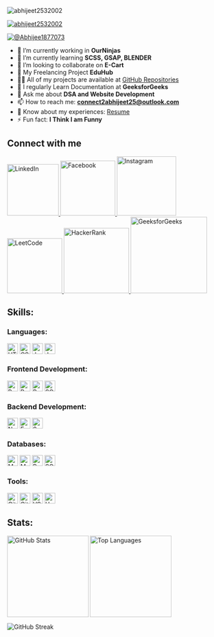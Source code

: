 <p align="left">
  <img src="https://komarev.com/ghpvc/?username=abhijeet2532002&label=Profile%20views&color=0e75b6&style=flat" alt="abhijeet2532002" />
</p>

<p align="left">
  <a href="https://github.com/ryo-ma/github-profile-trophy">
    <img src="https://github-profile-trophy.vercel.app/?username=abhijeet2532002" alt="abhijeet2532002" />
  </a>
</p>

<p align="left">
  <a href="https://x.com/Abhijee1877073" target="blank">
    <img src="https://img.shields.io/twitter/follow/Abhijee1877073?logo=twitter&style=for-the-badge" alt="@Abhijee1877073" />
  </a>
</p>

- 🔭 I’m currently working in **OurNinjas**
- 🌱 I’m currently learning **SCSS, GSAP, BLENDER**
- 👯 I’m looking to collaborate on **E-Cart**
- 🤝 My Freelancing Project **EduHub**
- 👨‍💻 All of my projects are available at [GitHub Repositories](https://github.com/abhijeet2532002/)
- 📝 I regularly Learn Documentation at **GeeksforGeeks**
- 💬 Ask me about **DSA and Website Development**
- 📫 How to reach me: **connect2abhijeet25@outlook.com**
- 📄 Know about my experiences: [Resume](https://ninjasfiles.s3.amazonaws.com/Abhijeet%20Fullstack.pdf_94b8755ee60d83f298d84f361f19ee5d/Abhijeet%20Fullstack.pdf)
- ⚡ Fun fact: **I Think I am Funny**

## Connect with me
<p align="left">
  <a href="https://www.linkedin.com/in/java-abhijeet/">
    <img src="https://img.shields.io/badge/LinkedIn-blue?style=flat-square&logo=linkedin&logoColor=white" alt="LinkedIn" width="120"/>
  </a>
  <a href="https://www.facebook.com/profile.php?id=100035690567591">
    <img src="https://img.shields.io/badge/Facebook-blue?style=flat-square&logo=facebook&logoColor=white" alt="Facebook" width="128"/>
  </a>
  <a href="https://www.instagram.com/abhijeet2532002/">
    <img src="https://img.shields.io/badge/Instagram-E4405F?style=flat-square&logo=instagram&logoColor=white" alt="Instagram" width="138"/>
  </a>
  <a href="https://leetcode.com/u/abhijeetkumar2532002/">
    <img src="https://img.shields.io/badge/LeetCode-FFA116?style=flat-square&logo=leetcode&logoColor=black" alt="LeetCode" width="128"/>
  </a>
  <a href="https://www.hackerrank.com/profile/abhijeetkumar251">
    <img src="https://img.shields.io/badge/HackerRank-2EC866?style=flat-square&logo=hackerrank&logoColor=white" alt="HackerRank" width="152"/>
  </a>
  <a href="https://www.geeksforgeeks.org/user/abhijeetkumar2532002/">
    <img src="https://img.shields.io/badge/GeeksforGeeks-0F9D58?style=flat-square&logo=geeksforgeeks&logoColor=white" alt="GeeksforGeeks" width="178"/>
  </a>
</p>

## Skills:

### Languages:
<p align="left">
  <img src="https://img.shields.io/badge/HTML5-Expert-orange" alt="HTML5 Expert" height="25">
  <img src="https://img.shields.io/badge/CSS3-Advanced-blue" alt="CSS3 Advanced" height="25">
  <img src="https://img.shields.io/badge/JavaScript-Intermediate-yellow" alt="JavaScript Intermediate" height="25">
  <img src="https://img.shields.io/badge/Java-Expert-orange" alt="Java Expert" height="25">
</p>

### Frontend Development:
<p align="left">
  <img src="https://img.shields.io/badge/React-Advanced-blue" alt="React Advanced" height="25">
  <img src="https://img.shields.io/badge/Redux-Advanced-blue" alt="Redux Advanced" height="25">
  <img src="https://img.shields.io/badge/Bootstrap-Advanced-blue" alt="Bootstrap Advanced" height="25">
  <img src="https://img.shields.io/badge/SCSS-Intermediate-yellow" alt="SCSS Intermediate" height="25">
</p>

### Backend Development:
<p align="left">
  <img src="https://img.shields.io/badge/Node.js-Intermediate-yellow" alt="Node.js Intermediate" height="25">
  <img src="https://img.shields.io/badge/Express.js-Intermediate-yellow" alt="Express.js Intermediate" height="25">
  <img src="https://img.shields.io/badge/Spring Boot-Intermediate-yellow" alt="Spring Boot Intermediate" height="25">
</p>

### Databases:
<p align="left">
  <img src="https://img.shields.io/badge/MongoDB-Intermediate-yellow" alt="MongoDB Intermediate" height="25">
  <img src="https://img.shields.io/badge/MySQL-Advanced-blue" alt="MySQL Advanced" height="25">
  <img src="https://img.shields.io/badge/PostgreSQL-Advanced-blue" alt="PostgreSQL Advanced" height="25">
  <img src="https://img.shields.io/badge/SQLite-Advanced-blue" alt="SQLite Advanced" height="25">
</p>

### Tools:
<p align="left">
  <img src="https://img.shields.io/badge/Git-Expert-orange" alt="Git Expert" height="25">
  <img src="https://img.shields.io/badge/GitHub-Expert-orange" alt="GitHub Expert" height="25">
  <img src="https://img.shields.io/badge/VS Code-Expert-orange" alt="VS Code Expert" height="25">
  <img src="https://img.shields.io/badge/Heroku-Expert-orange" alt="Heroku Expert" height="25">
</p>

## Stats:

<p>
  <img align="left" src="https://github-readme-stats.vercel.app/api?username=abhijeet2532002&show_icons=true&locale=en" alt="GitHub Stats" height="190" />
</p>

<p>
  <img align="center" src="https://github-readme-stats.vercel.app/api/top-langs?username=abhijeet2532002&show_icons=true&locale=en&layout=compact" alt="Top Languages" height="190" />
</p>

<p>
  <img align="center" src="https://github-readme-streak-stats.herokuapp.com/?user=abhijeet2532002" alt="GitHub Streak" />
</p>
